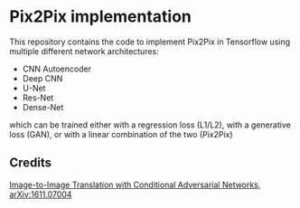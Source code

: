# Pix2Pix implementation

This repository contains the code to implement Pix2Pix in Tensorflow using multiple different network architectures:
 - CNN Autoencoder
 - Deep CNN 
 - U-Net
 - Res-Net
 - Dense-Net

which can be trained either with a regression loss (L1/L2), with a generative loss (GAN), or with a linear combination of the two (Pix2Pix)

## Credits
[Image-to-Image Translation with Conditional Adversarial Networks, arXiv:1611.07004](https://arxiv.org/abs/1611.07004)